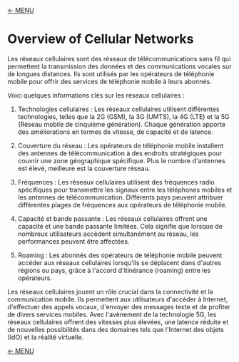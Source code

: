 [<- MENU](../README.md)
# Overview of Cellular Networks

Les réseaux cellulaires sont des réseaux de télécommunications sans fil qui permettent la transmission des données et des communications vocales sur de longues distances. Ils sont utilisés par les opérateurs de téléphonie mobile pour offrir des services de téléphonie mobile à leurs abonnés.

Voici quelques informations clés sur les réseaux cellulaires :

1. Technologies cellulaires : Les réseaux cellulaires utilisent différentes technologies, telles que la 2G (GSM), la 3G (UMTS), la 4G (LTE) et la 5G (Réseau mobile de cinquième génération). Chaque génération apporte des améliorations en termes de vitesse, de capacité et de latence.

2. Couverture du réseau : Les opérateurs de téléphonie mobile installent des antennes de télécommunication à des endroits stratégiques pour couvrir une zone géographique spécifique. Plus le nombre d'antennes est élevé, meilleure est la couverture réseau.

3. Fréquences : Les réseaux cellulaires utilisent des fréquences radio spécifiques pour transmettre les signaux entre les téléphones mobiles et les antennes de télécommunication. Différents pays peuvent attribuer différentes plages de fréquences aux opérateurs de téléphonie mobile.

4. Capacité et bande passante : Les réseaux cellulaires offrent une capacité et une bande passante limitées. Cela signifie que lorsque de nombreux utilisateurs accèdent simultanément au réseau, les performances peuvent être affectées.

5. Roaming : Les abonnés des opérateurs de téléphonie mobile peuvent accéder aux réseaux cellulaires lorsqu'ils se déplacent dans d'autres régions ou pays, grâce à l'accord d'itinérance (roaming) entre les opérateurs.

Les réseaux cellulaires jouent un rôle crucial dans la connectivité et la communication mobile. Ils permettent aux utilisateurs d'accéder à Internet, d'effectuer des appels vocaux, d'envoyer des messages texte et de profiter de divers services mobiles. Avec l'avènement de la technologie 5G, les réseaux cellulaires offrent des vitesses plus élevées, une latence réduite et de nouvelles possibilités dans des domaines tels que l'Internet des objets (IdO) et la réalité virtuelle.

[<- MENU](Menu.md)
